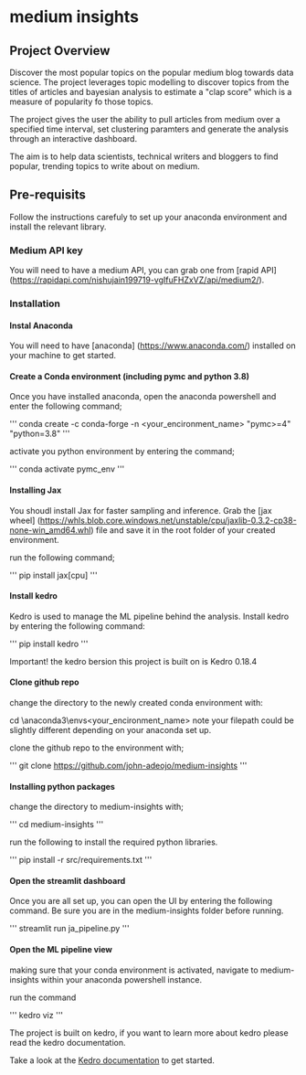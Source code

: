 # medium insights

## Project Overview 

Discover the most popular topics on the popular medium blog towards data science. The project leverages topic modelling to discover topics from the titles of articles and bayesian analysis to estimate a "clap score" which is a measure of popularity fo those topics.

The project gives the user the ability to pull articles from medium over a specified time interval, set clustering paramters and generate the analysis through an interactive dashboard.

The aim is to help data scientists, technical writers and bloggers to find popular, trending topics to write about on medium.

## Pre-requisits

Follow the instructions carefuly to set up your anaconda environment and install the relevant library. 

### Medium API key

You will need to have a medium API, you can grab one from [rapid API] (https://rapidapi.com/nishujain199719-vgIfuFHZxVZ/api/medium2/).

### Installation

#### Instal Anaconda
You will need to have [anaconda] (https://www.anaconda.com/) installed on your machine to get started.

#### Create a Conda environment (including pymc and python 3.8)
Once you have installed anaconda, open the anaconda powershell and enter the following command;

'''
conda create -c conda-forge -n <your_encironment_name> "pymc>=4" "python=3.8"
'''

activate you python environment by entering the command;

'''
conda activate pymc_env
'''

#### Installing Jax 
You shoudl install Jax for faster sampling and inference. Grab the [jax wheel] (https://whls.blob.core.windows.net/unstable/cpu/jaxlib-0.3.2-cp38-none-win_amd64.whl) file and save it in the root folder of your created environment.

run the following command;

'''
pip install jax[cpu]
'''

#### Install kedro 
Kedro is used to manage the ML pipeline behind the analysis.
Install kedro by entering the following command:

'''
pip install kedro
'''

Important! the kedro bersion this project is built on is Kedro 0.18.4

#### Clone github repo 
change the directory to the newly created conda environment with:

cd \anaconda3\envs\<your_encironment_name> 
note your filepath could be slightly different depending on your anaconda set up. 

clone the github repo to the environment with;

'''
git clone https://github.com/john-adeojo/medium-insights
'''

#### Installing python packages
change the directory to medium-insights with;

''' 
cd medium-insights
'''

run the following to install the required python libraries.

''' 
pip install -r src/requirements.txt
'''

#### Open the streamlit dashboard 
Once you are all set up, you can open the UI by entering the following command. Be sure you are in the medium-insights folder before running. 

'''
streamlit run ja_pipeline.py
'''

#### Open the ML pipeline view
making sure that your conda environment is activated, navigate to medium-insights within your anaconda powershell instance. 

run the command 

'''
kedro viz
'''

The project is built on kedro, if you want to learn more about kedro please read the kedro documentation. 

Take a look at the [Kedro documentation](https://kedro.readthedocs.io) to get started.

